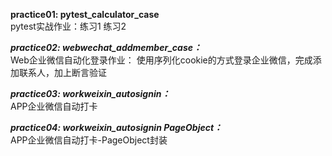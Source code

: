**practice01: pytest_calculator_case**  
pytest实战作业：练习1 练习2

_**_practice02: webwechat_addmember_case：_**_  
Web企业微信自动化登录作业： 使用序列化cookie的方式登录企业微信，完成添加联系人，加上断言验证

_**_practice03: workweixin_autosignin：_**_  
APP企业微信自动打卡

_**_practice04: workweixin_autosignin PageObject：_**_  
APP企业微信自动打卡-PageObject封装



